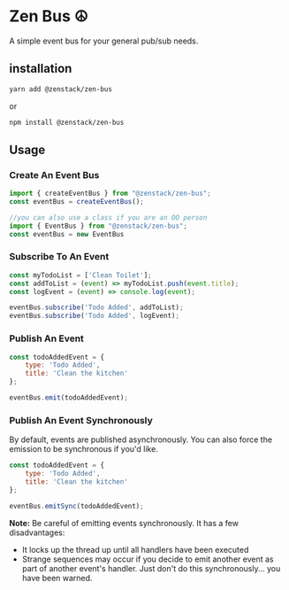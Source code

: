 # Zen Bus ☮️
A simple event bus for your general pub/sub needs.

## installation
```bash
yarn add @zenstack/zen-bus
```
or 
```bash
npm install @zenstack/zen-bus
```

## Usage

### Create An Event Bus
```javascript
import { createEventBus } from "@zenstack/zen-bus";
const eventBus = createEventBus();

//you can also use a class if you are an OO person
import { EventBus } from "@zenstack/zen-bus";
const eventBus = new EventBus
```

### Subscribe To An Event
```javascript
const myTodoList = ['Clean Toilet'];
const addToList = (event) => myTodoList.push(event.title);
const logEvent = (event) => console.log(event);

eventBus.subscribe('Todo Added', addToList);
eventBus.subscribe('Todo Added', logEvent);
```

### Publish An Event
```javascript
const todoAddedEvent = {
    type: 'Todo Added',
    title: 'Clean the kitchen'
};

eventBus.emit(todoAddedEvent);
```

### Publish An Event Synchronously
By default, events are published asynchronously. You can also force the emission
to be synchronous if you'd like.
```javascript
const todoAddedEvent = {
    type: 'Todo Added',
    title: 'Clean the kitchen'
};

eventBus.emitSync(todoAddedEvent);
```

**Note:** Be careful of emitting events synchronously. It has a few disadvantages:

- It locks up the thread up until all handlers have been executed
- Strange sequences may occur if you decide to emit another event as part of
another event's handler. Just don't do this synchronously... you have been warned.
